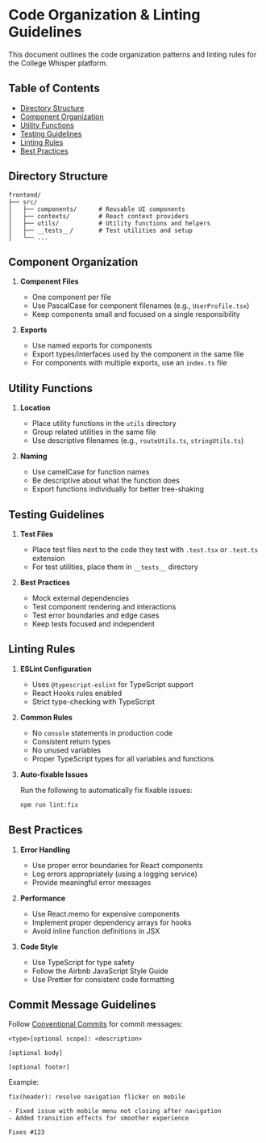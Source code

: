 # Code Organization & Linting Guidelines

This document outlines the code organization patterns and linting rules for the College Whisper platform.

## Table of Contents

- [Directory Structure](#directory-structure)
- [Component Organization](#component-organization)
- [Utility Functions](#utility-functions)
- [Testing Guidelines](#testing-guidelines)
- [Linting Rules](#linting-rules)
- [Best Practices](#best-practices)

## Directory Structure

```text
frontend/
├── src/
│   ├── components/      # Reusable UI components
│   ├── contexts/        # React context providers
│   ├── utils/           # Utility functions and helpers
│   ├── __tests__/       # Test utilities and setup
│   └── ...
```

## Component Organization

1. **Component Files**
   - One component per file
   - Use PascalCase for component filenames (e.g., `UserProfile.tsx`)
   - Keep components small and focused on a single responsibility

2. **Exports**
   - Use named exports for components
   - Export types/interfaces used by the component in the same file
   - For components with multiple exports, use an `index.ts` file

## Utility Functions

1. **Location**
   - Place utility functions in the `utils` directory
   - Group related utilities in the same file
   - Use descriptive filenames (e.g., `routeUtils.ts`, `stringUtils.ts`)

2. **Naming**
   - Use camelCase for function names
   - Be descriptive about what the function does
   - Export functions individually for better tree-shaking

## Testing Guidelines

1. **Test Files**
   - Place test files next to the code they test with `.test.tsx` or `.test.ts` extension
   - For test utilities, place them in `__tests__` directory

2. **Best Practices**
   - Mock external dependencies
   - Test component rendering and interactions
   - Test error boundaries and edge cases
   - Keep tests focused and independent

## Linting Rules

1. **ESLint Configuration**
   - Uses `@typescript-eslint` for TypeScript support
   - React Hooks rules enabled
   - Strict type-checking with TypeScript

2. **Common Rules**
   - No `console` statements in production code
   - Consistent return types
   - No unused variables
   - Proper TypeScript types for all variables and functions

3. **Auto-fixable Issues**

   Run the following to automatically fix fixable issues:

   ```bash
   npm run lint:fix
   ```

## Best Practices

1. **Error Handling**
   - Use proper error boundaries for React components
   - Log errors appropriately (using a logging service)
   - Provide meaningful error messages

2. **Performance**
   - Use React.memo for expensive components
   - Implement proper dependency arrays for hooks
   - Avoid inline function definitions in JSX

3. **Code Style**
   - Use TypeScript for type safety
   - Follow the Airbnb JavaScript Style Guide
   - Use Prettier for consistent code formatting

## Commit Message Guidelines

Follow [Conventional Commits](https://www.conventionalcommits.org/) for commit messages:

```text
<type>[optional scope]: <description>

[optional body]

[optional footer]
```

Example:

```text
fix(header): resolve navigation flicker on mobile

- Fixed issue with mobile menu not closing after navigation
- Added transition effects for smoother experience

Fixes #123
```

